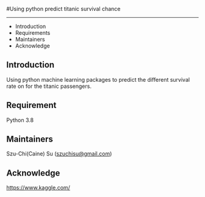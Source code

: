 #Using python predict titanic survival chance

---------------------

 * Introduction
 * Requirements
 * Maintainers
 * Acknowledge

Introduction
---------------------
Using python machine learning packages to predict the different survival rate on for the titanic passengers.

Requirement
---------------------
Python 3.8


Maintainers
---------------------
Szu-Chi(Caine) Su (szuchisu@gmail.com)

Acknowledge
---------------------
https://www.kaggle.com/
